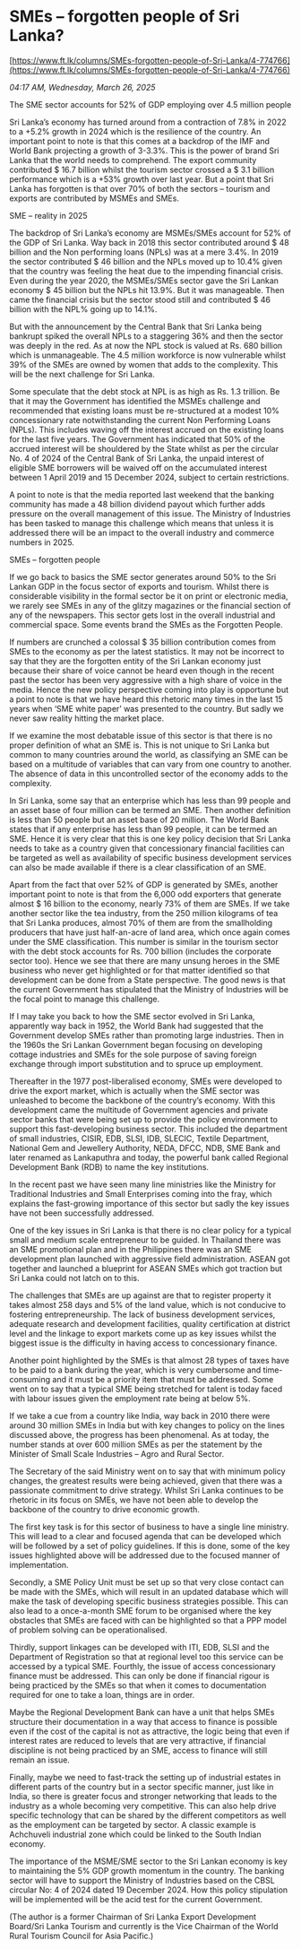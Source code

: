 # SMEs – forgotten people of Sri Lanka?

[https://www.ft.lk/columns/SMEs-forgotten-people-of-Sri-Lanka/4-774766](https://www.ft.lk/columns/SMEs-forgotten-people-of-Sri-Lanka/4-774766)

*04:17 AM, Wednesday, March 26, 2025*

The SME sector accounts for 52% of GDP employing over 4.5 million people

Sri Lanka’s economy has turned around from a contraction of 7.8% in 2022 to a +5.2% growth in 2024 which is the resilience of the country. An important point to note is that this comes at a backdrop of the IMF and World Bank projecting a growth of 3-3.3%. This is the power of brand Sri Lanka that the world needs to comprehend. The export community contributed $ 16.7 billion whilst the tourism sector crossed a $ 3.1 billion performance which is a +53% growth over last year. But a point that Sri Lanka has forgotten is that over 70% of both the sectors – tourism and exports are contributed by MSMEs and SMEs.

SME – reality in 2025

The backdrop of Sri Lanka’s economy are MSMEs/SMEs account for 52% of the GDP of Sri Lanka. Way back in 2018 this sector contributed around $ 48 billion and the Non performing loans (NPLs) was at a mere 3.4%. In 2019 the sector contributed $ 46 billion and the NPLs moved up to 10.4% given that the country was feeling the heat due to the impending financial crisis. Even during the year 2020, the MSMEs/SMEs sector gave the Sri Lankan economy $ 45 billion but the NPLs hit 13.9%. But it was manageable. Then came the financial crisis but the sector stood still and contributed $ 46 billion with the NPL% going up to 14.1%.

But with the announcement by the Central Bank that Sri Lanka being bankrupt spiked the overall NPLs to a staggering 36% and then the sector was deeply in the red. As at now the NPL stock is valued at Rs. 680 billion which is unmanageable. The 4.5 million workforce is now vulnerable whilst 39% of the SMEs are owned by women that adds to the complexity. This will be the next challenge for Sri Lanka.

Some speculate that the debt stock at NPL is as high as Rs. 1.3 trillion. Be that it may the Government has identified the MSMEs challenge and recommended that existing loans must be re-structured at a modest 10% concessionary rate notwithstanding the current Non Performing Loans (NPLs). This includes waving off the interest accrued on the existing loans for the last five years. The Government has indicated that 50% of the accrued interest will be shouldered by the State whilst as per the circular No. 4 of 2024 of the Central Bank of Sri Lanka, the unpaid interest of eligible SME borrowers will be waived off on the accumulated interest between 1 April 2019 and 15 December 2024, subject to certain restrictions.

A point to note is that the media reported last weekend that the banking community has made a 48 billion dividend payout which further adds pressure on the overall management of this issue. The Ministry of Industries has been tasked to manage this challenge which means that unless it is addressed there will be an impact to the overall industry and commerce numbers in 2025.

SMEs – forgotten people

If we go back to basics the SME sector generates around 50% to the Sri Lankan GDP in the focus sector of exports and tourism. Whilst there is considerable visibility in the formal sector be it on print or electronic media, we rarely see SMEs in any of the glitzy magazines or the financial section of any of the newspapers. This sector gets lost in the overall industrial and commercial space. Some events brand the SMEs as the Forgotten People.

If numbers are crunched a colossal $ 35 billion contribution comes from SMEs to the economy as per the latest statistics. It may not be incorrect to say that they are the forgotten entity of the Sri Lankan economy just because their share of voice cannot be heard even though in the recent past the sector has been very aggressive with a high share of voice in the media. Hence the new policy perspective coming into play is opportune but a point to note is that we have heard this rhetoric many times in the last 15 years when ‘SME white paper’ was presented to the country. But sadly we never saw reality hitting the market place.

If we examine the most debatable issue of this sector is that there is no proper definition of what an SME is. This is not unique to Sri Lanka but common to many countries around the world, as classifying an SME can be based on a multitude of variables that can vary from one country to another. The absence of data in this uncontrolled sector of the economy adds to the complexity.

In Sri Lanka, some say that an enterprise which has less than 99 people and an asset base of four million can be termed an SME. Then another definition is less than 50 people but an asset base of 20 million. The World Bank states that if any enterprise has less than 99 people, it can be termed an SME. Hence it is very clear that this is one key policy decision that Sri Lanka needs to take as a country given that concessionary financial facilities can be targeted as well as availability of specific business development services can also be made available if there is a clear classification of an SME.

Apart from the fact that over 52% of GDP is generated by SMEs, another important point to note is that from the 6,000 odd exporters that generate almost $ 16 billion to the economy, nearly 73% of them are SMEs. If we take another sector like the tea industry, from the 250 million kilograms of tea that Sri Lanka produces, almost 70% of them are from the smallholding producers that have just half-an-acre of land area, which once again comes under the SME classification. This number is similar in the tourism sector with the debt stock accounts for Rs. 700 billion (includes the corporate sector too). Hence we see that there are many unsung heroes in the SME business who never get highlighted or for that matter identified so that development can be done from a State perspective. The good news is that the current Government has stipulated that the Ministry of Industries will be the focal point to manage this challenge.

If I may take you back to how the SME sector evolved in Sri Lanka, apparently way back in 1952, the World Bank had suggested that the Government develop SMEs rather than promoting large industries. Then in the 1960s the Sri Lankan Government began focusing on developing cottage industries and SMEs for the sole purpose of saving foreign exchange through import substitution and to spruce up employment.

Thereafter in the 1977 post-liberalised economy, SMEs were developed to drive the export market, which is actually when the SME sector was unleashed to become the backbone of the country’s economy. With this development came the multitude of Government agencies and private sector banks that were being set up to provide the policy environment to support this fast-developing business sector. This included the department of small industries, CISIR, EDB, SLSI, IDB, SLECIC, Textile Department, National Gem and Jewellery Authority, NEDA, DFCC, NDB, SME Bank and later renamed as Lankaputhra and today, the powerful bank called Regional Development Bank (RDB) to name the key institutions.

In the recent past we have seen many line ministries like the Ministry for Traditional Industries and Small Enterprises coming into the fray, which explains the fast-growing importance of this sector but sadly the key issues have not been successfully addressed.

One of the key issues in Sri Lanka is that there is no clear policy for a typical small and medium scale entrepreneur to be guided. In Thailand there was an SME promotional plan and in the Philippines there was an SME development plan launched with aggressive field administration. ASEAN got together and launched a blueprint for ASEAN SMEs which got traction but Sri Lanka could not latch on to this.

The challenges that SMEs are up against are that to register property it takes almost 258 days and 5% of the land value, which is not conducive to fostering entrepreneurship. The lack of business development services, adequate research and development facilities, quality certification at district level and the linkage to export markets come up as key issues whilst the biggest issue is the difficulty in having access to concessionary finance.

Another point highlighted by the SMEs is that almost 28 types of taxes have to be paid to a bank during the year, which is very cumbersome and time-consuming and it must be a priority item that must be addressed. Some went on to say that a typical SME being stretched for talent is today faced with labour issues given the employment rate being at below 5%.

If we take a cue from a country like India, way back in 2010 there were around 30 million SMEs in India but with key changes to policy on the lines discussed above, the progress has been phenomenal. As at today, the number stands at over 600 million SMEs as per the statement by the Minister of Small Scale Industries – Agro and Rural Sector.

The Secretary of the said Ministry went on to say that with minimum policy changes, the greatest results were being achieved, given that there was a passionate commitment to drive strategy. Whilst Sri Lanka continues to be rhetoric in its focus on SMEs, we have not been able to develop the backbone of the country to drive economic growth.

The first key task is for this sector of business to have a single line ministry. This will lead to a clear and focused agenda that can be developed which will be followed by a set of policy guidelines. If this is done, some of the key issues highlighted above will be addressed due to the focused manner of implementation.

Secondly, a SME Policy Unit must be set up so that very close contact can be made with the SMEs, which will result in an updated database which will make the task of developing specific business strategies possible. This can also lead to a once-a-month SME forum to be organised where the key obstacles that SMEs are faced with can be highlighted so that a PPP model of problem solving can be operationalised.

Thirdly, support linkages can be developed with ITI, EDB, SLSI and the Department of Registration so that at regional level too this service can be accessed by a typical SME. Fourthly, the issue of access concessionary finance must be addressed. This can only be done if financial rigour is being practiced by the SMEs so that when it comes to documentation required for one to take a loan, things are in order.

Maybe the Regional Development Bank can have a unit that helps SMEs structure their documentation in a way that access to finance is possible even if the cost of the capital is not as attractive, the logic being that even if interest rates are reduced to levels that are very attractive, if financial discipline is not being practiced by an SME, access to finance will still remain an issue.

Finally, maybe we need to fast-track the setting up of industrial estates in different parts of the country but in a sector specific manner, just like in India, so there is greater focus and stronger networking that leads to the industry as a whole becoming very competitive. This can also help drive specific technology that can be shared by the different competitors as well as the employment can be targeted by sector. A classic example is Achchuveli industrial zone which could be linked to the South Indian economy.

The importance of the MSME/SME sector to the Sri Lankan economy is key to maintaining the 5% GDP growth momentum in the country. The banking sector will have to support the Ministry of Industries based on the CBSL circular No: 4 of 2024 dated 19 December 2024. How this policy stipulation will be implemented will be the acid test for the current Government.

(The author is a former Chairman of Sri Lanka Export Development Board/Sri Lanka Tourism and currently is the Vice Chairman of the World Rural Tourism Council for Asia Pacific.)

